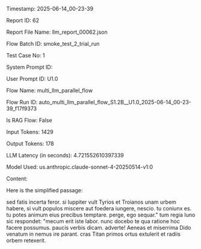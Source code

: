 Timestamp: 2025-06-14_00-23-39

Report ID: 62

Report File Name: llm_report_00062.json

Flow Batch ID: smoke_test_2_trial_run

Test Case No: 1

System Prompt ID: 

User Prompt ID: U1.0

Flow Name: multi_llm_parallel_flow

Flow Run ID: auto_multi_llm_parallel_flow_S1.2B__U1.0_2025-06-14_00-23-39_f17f9373

Is RAG Flow: False

Input Tokens: 1429

Output Tokens: 178

LLM Latency (in seconds): 4.721552610397339

Model Used: us.anthropic.claude-sonnet-4-20250514-v1:0

Content:

Here is the simplified passage:

sed fatis incerta feror. si Iuppiter vult Tyrios et Troianos unam urbem habere, si vult populos miscere aut foedera iungere, nescio. tu coniunx es. tu potes animum eius precibus temptare. perge, ego sequar." tum regia Iuno sic respondet: "mecum erit iste labor. nunc docebo te qua ratione hoc facere possumus. paucis verbis dicam. adverte! Aeneas et miserrima Dido venatum in nemus ire parant. cras Titan primos ortus extulerit et radiis orbem retexerit.

